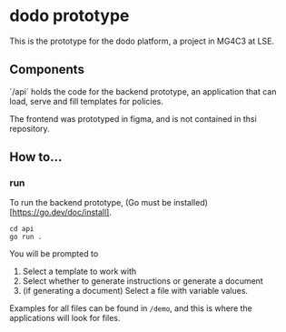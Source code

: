 # dodo prototype

This is the prototype for the dodo platform, a project in MG4C3 at LSE.

## Components

´/api´ holds the code for the backend prototype, an application that can load, serve and fill templates for policies.

The frontend was prototyped in figma, and is not contained in thsi repository.

## How to...

### run

To run the backend prototype, (Go must be installed)[https://go.dev/doc/install].

```
cd api
go run .
```

You will be prompted to

1. Select a template to work with
2. Select whether to generate instructions or generate a document
3. (if generating a document) Select a file with variable values.

Examples for all files can be found in `/demo`, and this is where the applications will look for files.
